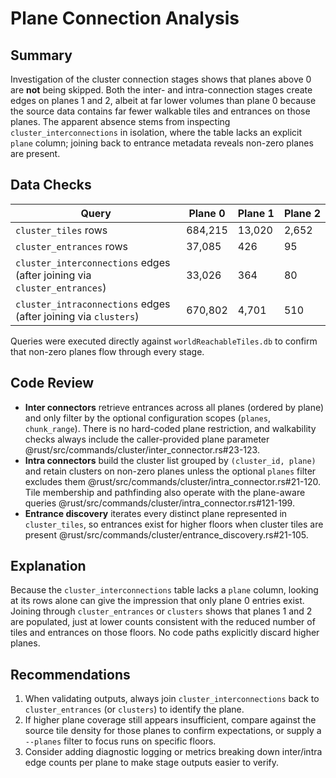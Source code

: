 # Plane Connection Analysis

## Summary

Investigation of the cluster connection stages shows that planes above 0 are **not** being skipped. Both the inter- and intra-connection stages create edges on planes 1 and 2, albeit at far lower volumes than plane 0 because the source data contains far fewer walkable tiles and entrances on those planes. The apparent absence stems from inspecting `cluster_interconnections` in isolation, where the table lacks an explicit `plane` column; joining back to entrance metadata reveals non-zero planes are present.

## Data Checks

| Query | Plane 0 | Plane 1 | Plane 2 |
| --- | --- | --- | --- |
| `cluster_tiles` rows | 684,215 | 13,020 | 2,652 |
| `cluster_entrances` rows | 37,085 | 426 | 95 |
| `cluster_interconnections` edges (after joining via `cluster_entrances`) | 33,026 | 364 | 80 |
| `cluster_intraconnections` edges (after joining via `clusters`) | 670,802 | 4,701 | 510 |

Queries were executed directly against `worldReachableTiles.db` to confirm that non-zero planes flow through every stage.

## Code Review

- **Inter connectors** retrieve entrances across all planes (ordered by plane) and only filter by the optional configuration scopes (`planes`, `chunk_range`). There is no hard-coded plane restriction, and walkability checks always include the caller-provided plane parameter @rust/src/commands/cluster/inter_connector.rs#23-123.
- **Intra connectors** build the cluster list grouped by `(cluster_id, plane)` and retain clusters on non-zero planes unless the optional `planes` filter excludes them @rust/src/commands/cluster/intra_connector.rs#21-120. Tile membership and pathfinding also operate with the plane-aware queries @rust/src/commands/cluster/intra_connector.rs#121-199.
- **Entrance discovery** iterates every distinct plane represented in `cluster_tiles`, so entrances exist for higher floors when cluster tiles are present @rust/src/commands/cluster/entrance_discovery.rs#21-105.

## Explanation

Because the `cluster_interconnections` table lacks a `plane` column, looking at its rows alone can give the impression that only plane 0 entries exist. Joining through `cluster_entrances` or `clusters` shows that planes 1 and 2 are populated, just at lower counts consistent with the reduced number of tiles and entrances on those floors. No code paths explicitly discard higher planes.

## Recommendations

1. When validating outputs, always join `cluster_interconnections` back to `cluster_entrances` (or `clusters`) to identify the plane.
2. If higher plane coverage still appears insufficient, compare against the source tile density for those planes to confirm expectations, or supply a `--planes` filter to focus runs on specific floors.
3. Consider adding diagnostic logging or metrics breaking down inter/intra edge counts per plane to make stage outputs easier to verify.
